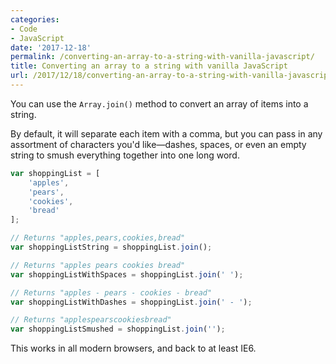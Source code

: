 ```yaml
---
categories:
- Code
- JavaScript
date: '2017-12-18'
permalink: /converting-an-array-to-a-string-with-vanilla-javascript/
title: Converting an array to a string with vanilla JavaScript
url: /2017/12/18/converting-an-array-to-a-string-with-vanilla-javascript
---
```


You can use the `Array.join()` method to convert an array of items into a string.

By default, it will separate each item with a comma, but you can pass in any assortment of characters you'd like&mdash;dashes, spaces, or even an empty string to smush everything together into one long word.

```js
var shoppingList = [
	'apples',
	'pears',
	'cookies',
	'bread'
];

// Returns "apples,pears,cookies,bread"
var shoppingListString = shoppingList.join();

// Returns "apples pears cookies bread"
var shoppingListWithSpaces = shoppingList.join(' ');

// Returns "apples - pears - cookies - bread"
var shoppingListWithDashes = shoppingList.join(' - ');

// Returns "applespearscookiesbread"
var shoppingListSmushed = shoppingList.join('');
```

This works in all modern browsers, and back to at least IE6.